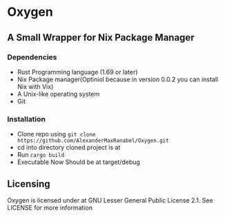 # Oxygen
## A Small Wrapper for Nix Package Manager

### Dependencies
- Rust Programming language (1.69 or later)
- Nix Package manager(Optiniol because in version 0.0.2 you can install Nix with Vix)
- A Unix-like operating system
- Git

### Installation
- Clone repo using ```git clone https://github.com/AlexanderMaxRanabel/Oxygen.git```
- cd into directory cloned project is at
- Run ```cargo build```
- Executable Now Should be at target/debug

 ## Licensing
Oxygen is licensed under at GNU Lesser General Public License 2.1. See LICENSE for more information
